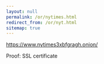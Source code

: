 ```yaml
---
layout: null
permalink: /or/nytimes.html
redirect_from: /or/nyt.html
sitemap: true
---
```


https://www.nytimes3xbfgragh.onion/

Proof: SSL certificate

